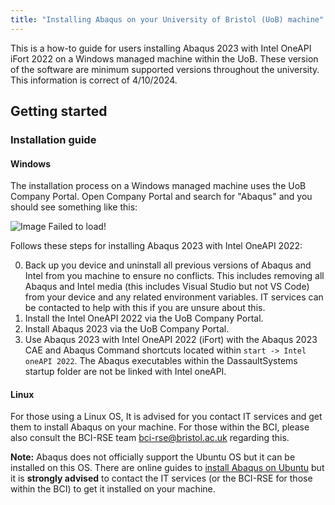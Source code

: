 ```yaml
---
title: "Installing Abaqus on your University of Bristol (UoB) machine"
---
```


This is a how-to guide for users installing Abaqus 2023 with Intel OneAPI iFort 2022 on a Windows managed machine within the UoB. These version of the software are minimum supported versions throughout the university. This information is correct of 4/10/2024.

## Getting started 

### Installation guide

#### Windows

The installation process on a Windows managed machine uses the UoB Company Portal. Open Company Portal and search for "Abaqus" and you should see something like this:

![Image Failed to load!](Company-Portal-Abaqus.png) 

Follows these steps for installing Abaqus 2023 with Intel OneAPI 2022:

0. Back up you device and uninstall all previous versions of Abaqus and Intel from you machine to ensure no conflicts. This includes removing all Abaqus and Intel media (this includes Visual Studio but not VS Code) from your device and any related environment variables. IT services can be contacted to help with this if you are unsure about this.
1. Install the Intel OneAPI 2022 via the UoB Company Portal.
2. Install Abaqus 2023 via the UoB Company Portal.
3. Use Abaqus 2023 with Intel OneAPI 2022 (iFort) with the Abaqus 2023 CAE and Abaqus Command shortcuts located within `start -> Intel oneAPI 2022`. The Abaqus executables within the DassaultSystems startup folder are not be linked with Intel oneAPI.

#### Linux

For those using a Linux OS, It is advised for you contact IT services and get them to install Abaqus on your machine. For those within the BCI, please also consult the BCI-RSE team [bci-rse@bristol.ac.uk](mailto:bci-rse@bristol.ac.uk) regarding this. 

**Note:** Abaqus does not officially support the Ubuntu OS but it can be installed on this OS. There are online guides to [install Abaqus on Ubuntu](https://github.com/franaudo/abaqus-ubuntu) but it is **strongly advised** to contact the IT services (or the BCI-RSE for those within the BCI) to get it installed on your machine.



